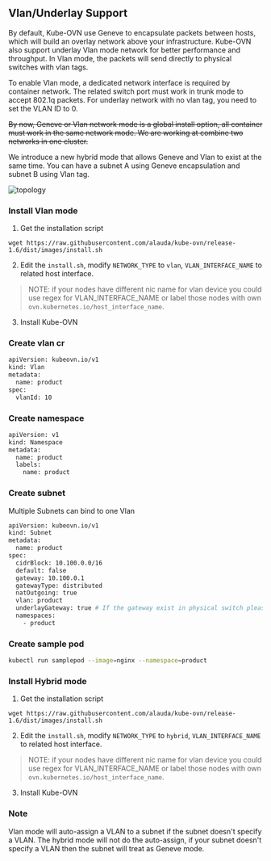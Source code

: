 ## Vlan/Underlay Support

By default, Kube-OVN use Geneve to encapsulate packets between hosts, which will build an overlay network above your infrastructure.
Kube-OVN also support underlay Vlan mode network for better performance and throughput.
In Vlan mode, the packets will send directly to physical switches with vlan tags.

To enable Vlan mode, a dedicated network interface is required by container network.
The related switch port must work in trunk mode to accept 802.1q packets. For underlay network with no vlan tag, you need
to set the VLAN ID to 0.

~~By now, Geneve or Vlan network mode is a global install option, all container must work in the same network mode.
We are working at combine two networks in one cluster.~~

We introduce a new hybrid mode that allows Geneve and Vlan to exist at the same time.
You can have a subnet A using Geneve encapsulation and subnet B using Vlan tag.


![topology](vlan-topolgy.png "vlan network topology")

### Install Vlan mode

1. Get the installation script

`wget https://raw.githubusercontent.com/alauda/kube-ovn/release-1.6/dist/images/install.sh`

2. Edit the `install.sh`, modify `NETWORK_TYPE` to `vlan`, `VLAN_INTERFACE_NAME` to related host interface.
> NOTE: if your nodes have different nic name for vlan device you could use regex for VLAN_INTERFACE_NAME or label those nodes with
   own `ovn.kubernetes.io/host_interface_name`.

3. Install Kube-OVN

### Create vlan cr

```bash
apiVersion: kubeovn.io/v1
kind: Vlan
metadata:
  name: product
spec:
  vlanId: 10
```

### Create namespace
```bash
apiVersion: v1
kind: Namespace
metadata:
  name: product
  labels:
    name: product
```

### Create subnet

Multiple Subnets can bind to one Vlan

```bash
apiVersion: kubeovn.io/v1
kind: Subnet
metadata:
  name: product
spec:
  cidrBlock: 10.100.0.0/16
  default: false
  gateway: 10.100.0.1
  gatewayType: distributed
  natOutgoing: true
  vlan: product
  underlayGateway: true # If the gateway exist in physical switch please set underlayGateway to true, otherwise kube-ovn will create a virtual one
  namespaces:
    - product
```

### Create sample pod
```bash
kubectl run samplepod --image=nginx --namespace=product
```


### Install Hybrid mode

1. Get the installation script

`wget https://raw.githubusercontent.com/alauda/kube-ovn/release-1.6/dist/images/install.sh`

2. Edit the `install.sh`, modify `NETWORK_TYPE` to `hybrid`, `VLAN_INTERFACE_NAME` to related host interface.
> NOTE: if your nodes have different nic name for vlan device you could use regex for VLAN_INTERFACE_NAME or label those nodes with
   own `ovn.kubernetes.io/host_interface_name`.

3. Install Kube-OVN


### Note
Vlan mode will auto-assign a VLAN to a subnet if the subnet doesn't specify a VLAN. 
The hybrid mode will not do the auto-assign, if your subnet doesn't specify a VLAN then the subnet will treat as Geneve mode.

